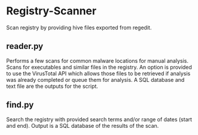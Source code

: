 # Registry-Scanner
Scan registry by providing hive files exported from regedit.
## reader.py
Performs a few scans for common malware locations for manual analysis. Scans for executables and similar files in the registry. An option is provided to use the VirusTotal API which allows those files to be retrieved if analysis was already completed or queue them for analysis. A SQL database and text file are the outputs for the script.
## find.py
Search the registry with provided search terms and/or range of dates (start and end). Output is a SQL database of the results of the scan.

